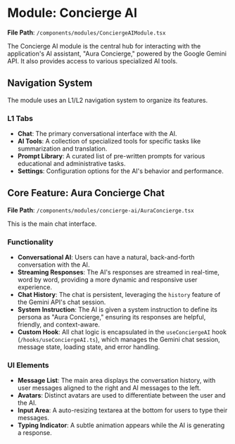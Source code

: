 # Module: Concierge AI

**File Path**: `/components/modules/ConciergeAIModule.tsx`

The Concierge AI module is the central hub for interacting with the application's AI assistant, "Aura Concierge," powered by the Google Gemini API. It also provides access to various specialized AI tools.

## Navigation System
The module uses an L1/L2 navigation system to organize its features.

### L1 Tabs
-   **Chat**: The primary conversational interface with the AI.
-   **AI Tools**: A collection of specialized tools for specific tasks like summarization and translation.
-   **Prompt Library**: A curated list of pre-written prompts for various educational and administrative tasks.
-   **Settings**: Configuration options for the AI's behavior and performance.

## Core Feature: Aura Concierge Chat

**File Path**: `/components/modules/concierge-ai/AuraConcierge.tsx`

This is the main chat interface.

### Functionality
-   **Conversational AI**: Users can have a natural, back-and-forth conversation with the AI.
-   **Streaming Responses**: The AI's responses are streamed in real-time, word by word, providing a more dynamic and responsive user experience.
-   **Chat History**: The chat is persistent, leveraging the `history` feature of the Gemini API's chat session.
-   **System Instruction**: The AI is given a system instruction to define its persona as "Aura Concierge," ensuring its responses are helpful, friendly, and context-aware.
-   **Custom Hook**: All chat logic is encapsulated in the `useConciergeAI` hook (`/hooks/useConciergeAI.ts`), which manages the Gemini chat session, message state, loading state, and error handling.

### UI Elements
-   **Message List**: The main area displays the conversation history, with user messages aligned to the right and AI messages to the left.
-   **Avatars**: Distinct avatars are used to differentiate between the user and the AI.
-   **Input Area**: A auto-resizing textarea at the bottom for users to type their messages.
-   **Typing Indicator**: A subtle animation appears while the AI is generating a response.
